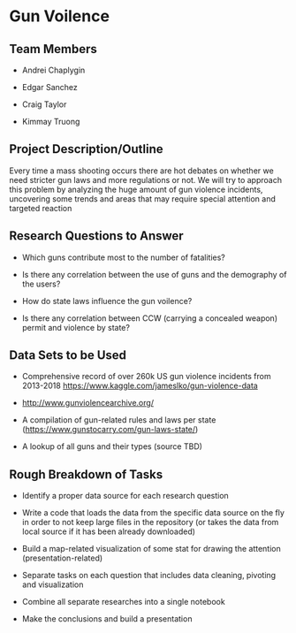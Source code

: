 # Gun Voilence

## Team Members

- Andrei Chaplygin
  
- Edgar Sanchez

- Craig Taylor

- Kimmay Truong

## Project Description/Outline

Every time a mass shooting occurs there are hot debates on whether we need stricter gun laws and more regulations or not. We will try to approach this problem by analyzing the huge amount of gun violence incidents, uncovering some trends and areas that may require special attention and targeted reaction

## Research Questions to Answer

- Which guns contribute most to the number of fatalities?

- Is there any correlation between the use of guns and the demography of the users?

- How do state laws influence the gun voilence?

- Is there any correlation between CCW (carrying a concealed weapon) permit and violence by state?


## Data Sets to be Used

- Comprehensive record of over 260k US gun violence incidents from 2013-2018 https://www.kaggle.com/jameslko/gun-violence-data

- http://www.gunviolencearchive.org/

- A compilation of gun-related rules and laws per state (https://www.gunstocarry.com/gun-laws-state/)

- A lookup of all guns and their types (source TBD)

## Rough Breakdown of Tasks

- Identify a proper data source for each research question

- Write a code that loads the data from the specific data source on the fly in order to not keep large files in the repository (or takes the data from local source if it has been already downloaded)

- Build a map-related visualization of some stat for drawing the attention (presentation-related)

- Separate tasks on each question that includes data cleaning, pivoting and visualization

- Combine all separate researches into a single notebook

- Make the conclusions and build a presentation
